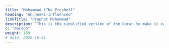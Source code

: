 ```yaml
---
title: "Mohammad (The Prophet)"
heading: "Anunnaki-influenced"
linkTitle: "Prophet Mohammad"
description: "This is the simplified version of the Quran to make it easily readable"
c: "maroon"
weight: 139
# date: 2020-10-31
---
```

